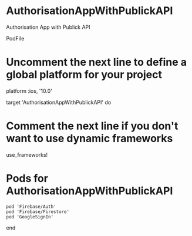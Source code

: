 # AuthorisationAppWithPublickAPI
Authorisation App with Publick API



PodFile 


# Uncomment the next line to define a global platform for your project
 platform :ios, '10.0'

target 'AuthorisationAppWithPublickAPI' do
  # Comment the next line if you don't want to use dynamic frameworks
  use_frameworks!

  # Pods for AuthorisationAppWithPublickAPI
    pod 'Firebase/Auth'
    pod 'Firebase/Firestore'
    pod 'GoogleSignIn'

end
